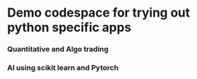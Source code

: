 # Demo codespace for trying out python specific apps
### Quantitative and Algo trading
### AI using scikit learn and Pytorch